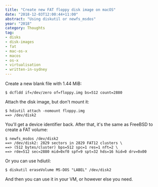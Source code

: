 ```yaml
---
title: "Create new FAT floppy disk image on macOS"
date: "2018-12-03T12:00:44+11:00"
abstract: "Using diskutil or newfs_msdos"
year: "2018"
category: Thoughts
tag:
- disks
- disk-images
- fat
- mac-os-x
- macos
- os-x
- virtualisation
- written-in-sydney
---
```

Create a new blank file with 1.44 MiB:

    $ dcfldd if=/dev/zero of=floppy.img bs=512 count=2880

Attach the disk image, but don't mount it:

    $ hdiutil attach -nomount floppy.img
    ==> /dev/disk2

You'll get a device identifier back. After that, it's the same as FreeBSD to create a FAT volume:

    $ newfs_msdos /dev/disk2
    ==> /dev/disk2: 2829 sectors in 2829 FAT12 clusters \
    ==> (512 bytes/cluster) bps=512 spc=1 res=1 nft=2 \
    ==> rde=512 sec=2880 mid=0xf0 spf=9 spt=32 hds=16 hid=0 drv=0x00

Or you can use hdiutil:

    $ diskutil eraseVolume MS-DOS "LABEL" /dev/disk2

And then you can use it in your VM, or however else you need.

